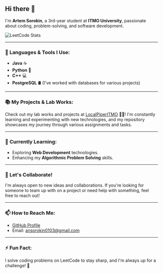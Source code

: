 ## Hi there 👋

I'm **Artem Sorokin**, a 3rd-year student at **ITMO University**, passionate about coding, problem-solving, and software development.

![LeetCode Stats](https://leetcard.jacoblin.cool/artsor53?theme=dark&font=Aleo&ext=heatmap)

---

### 🔧 **Languages & Tools I Use**:

- **Java** ☕
- **Python** 🐍
- **C++** 💻
- **PostgreSQL** 🛢️ (I've worked with databases for various projects)

---

### 📚 **My Projects & Lab Works**:

Check out my lab works and projects at [LocalPiperITMO](https://github.com/LocalPiperITMO) 🧑‍💻! I'm constantly learning and experimenting with new technologies, and my repository showcases my journey through various assignments and tasks.

---

### 🌱 **Currently Learning**:

- Exploring **Web Development** technologies.
- Enhancing my **Algorithmic Problem Solving** skills.

---

### 🤝 **Let's Collaborate!**

I'm always open to new ideas and collaborations. If you're looking for someone to team up with on a project or need help with something, feel free to reach out!

---

### 📫 **How to Reach Me**:

- [GitHub Profile](https://github.com/LocalPiper)
- Email: ansorokin0103@gmail.com

---

### ⚡ **Fun Fact**:

I solve coding problems on LeetCode to stay sharp, and I'm always up for a challenge! 🚀
